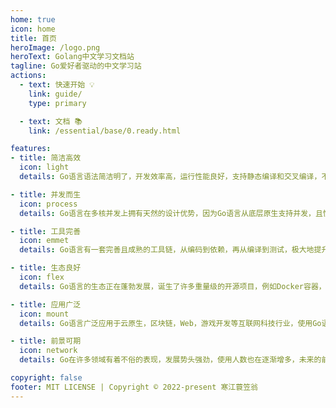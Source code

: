 ```yaml
---
home: true
icon: home
title: 首页
heroImage: /logo.png
heroText: Golang中文学习文档站
tagline: Go爱好者驱动的中文学习站
actions:
  - text: 快速开始 💡
    link: guide/
    type: primary

  - text: 文档 📚
    link: /essential/base/0.ready.html

features:
- title: 简洁高效
  icon: light
  details: Go语言语法简洁明了，开发效率高，运行性能良好，支持静态编译和交叉编译，不依赖运行环境，被誉为21世纪的C语言。

- title: 并发而生
  icon: process
  details: Go语言在多核并发上拥有天然的设计优势，因为Go语言从底层原生支持并发，且性能优越，无须任何第三方库。

- title: 工具完善
  icon: emmet
  details: Go语言有一套完善且成熟的工具链，从编码到依赖，再从编译到测试，极大地提升了开发效率。

- title: 生态良好
  icon: flex
  details: Go语言的生态正在蓬勃发展，诞生了许多重量级的开源项目，例如Docker容器，K8S容器编排等。

- title: 应用广泛
  icon: mount
  details: Go语言广泛应用于云原生，区块链，Web，游戏开发等互联网科技行业，使用Go语言的行业也在逐步变多。

- title: 前景可期
  icon: network
  details: Go在许多领域有着不俗的表现，发展势头强劲，使用人数也在逐渐增多，未来的前景十分令人看好。

copyright: false
footer: MIT LICENSE | Copyright © 2022-present 寒江蓑笠翁
---
```

